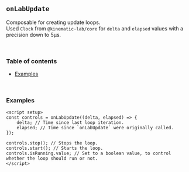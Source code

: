 ## `onLabUpdate` <!-- omit in toc -->

Composable for creating update loops.<br />
Used `Clock` from `@kinematic-lab/core` for `delta` and `elapsed` values with a precision down to 5μs.

<br />

### Table of contents <!-- omit in toc -->

-   [Examples](#examples)

<br />

### Examples

```vue
<script setup>
const controls = onLabUpdate((delta, elapsed) => {
	delta; // Time since last loop iteration.
	elapsed; // Time since `onLabUpdate` were originally called.
});

controls.stop(); // Stops the loop.
controls.start(); // Starts the loop.
controls.isRunning.value; // Set to a boolean value, to control whether the loop should run or not.
</script>
```
